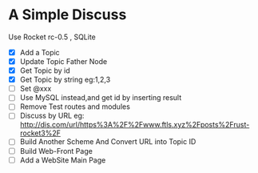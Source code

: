 # A Simple Discuss

Use Rocket rc-0.5 , SQLite

- [x] Add a Topic
- [x] Update Topic Father Node
- [x] Get Topic by id
- [x] Get Topic by string eg:1,2,3
- [ ] Set @xxx 
- [ ] Use MySQL instead,and get id by inserting result
- [ ] Remove Test routes and modules
- [ ] Discuss by URL eg: http://dis.com/url/https%3A%2F%2Fwww.ftls.xyz%2Fposts%2Frust-rocket3%2F
- [ ] Build Another Scheme And Convert URL into Topic ID
- [ ] Build Web-Front Page
- [ ] Add a WebSite Main Page